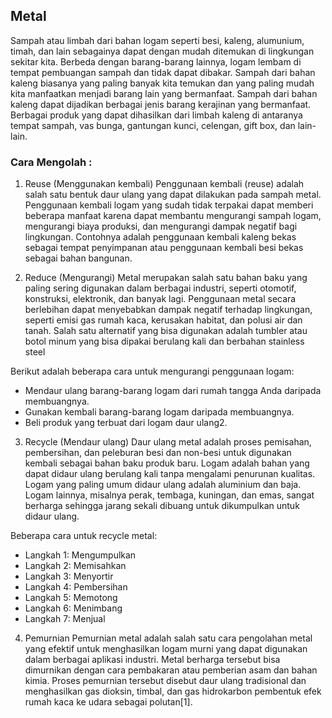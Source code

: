 

## Metal
Sampah atau limbah dari bahan logam seperti besi, kaleng, alumunium, timah, dan lain sebagainya dapat dengan mudah ditemukan di lingkungan sekitar kita. Berbeda dengan barang-barang lainnya, logam lembam di tempat pembuangan sampah dan tidak dapat dibakar. Sampah dari bahan kaleng biasanya yang paling banyak kita temukan dan yang paling mudah kita manfaatkan menjadi barang lain yang bermanfaat. Sampah dari bahan kaleng dapat dijadikan berbagai jenis barang kerajinan yang bermanfaat. Berbagai produk yang dapat dihasilkan dari limbah kaleng di antaranya tempat sampah, vas bunga, gantungan kunci, celengan, gift box, dan lain-lain.

### Cara Mengolah :
1. Reuse (Menggunakan kembali)
Penggunaan kembali (reuse) adalah salah satu bentuk daur ulang yang dapat dilakukan pada sampah metal. Penggunaan kembali logam yang sudah tidak terpakai dapat memberi beberapa manfaat karena dapat membantu mengurangi sampah logam, mengurangi biaya produksi, dan mengurangi dampak negatif bagi lingkungan. Contohnya adalah penggunaan kembali kaleng bekas sebagai tempat penyimpanan atau penggunaan kembali besi bekas sebagai bahan bangunan.

2. Reduce (Mengurangi) 
Metal merupakan salah satu bahan baku yang paling sering digunakan dalam berbagai industri, seperti otomotif, konstruksi, elektronik, dan banyak lagi. Penggunaan metal secara berlebihan dapat menyebabkan dampak negatif terhadap lingkungan, seperti emisi gas rumah kaca, kerusakan habitat, dan polusi air dan tanah. Salah satu alternatif yang bisa digunakan adalah tumbler atau botol minum yang bisa dipakai berulang kali dan berbahan stainless steel

Berikut adalah beberapa cara untuk mengurangi penggunaan logam:
- Mendaur ulang barang-barang logam dari rumah tangga Anda daripada membuangnya.
- Gunakan kembali barang-barang logam daripada membuangnya.
- Beli produk yang terbuat dari logam daur ulang2.

3. Recycle (Mendaur ulang)
Daur ulang metal adalah proses pemisahan, pembersihan, dan peleburan besi dan non-besi untuk digunakan kembali sebagai bahan baku produk baru. 
Logam adalah bahan yang dapat didaur ulang berulang kali tanpa mengalami penurunan kualitas. Logam yang paling umum didaur ulang adalah aluminium dan baja. Logam lainnya, misalnya perak, tembaga, kuningan, dan emas, sangat berharga sehingga jarang sekali dibuang untuk dikumpulkan untuk didaur ulang.

Beberapa cara untuk recycle metal:
- Langkah 1: Mengumpulkan 
- Langkah 2: Memisahkan 
- Langkah 3: Menyortir
- Langkah 4: Pembersihan  
- Langkah 5: Memotong 
- Langkah 6: Menimbang 
- Langkah 7: Menjual 

4. Pemurnian
Pemurnian metal adalah salah satu cara pengolahan metal yang efektif untuk menghasilkan logam murni yang dapat digunakan dalam berbagai aplikasi industri. Metal berharga tersebut bisa dimurnikan dengan cara pembakaran atau pemberian asam dan bahan kimia. Proses pemurnian tersebut disebut daur ulang tradisional dan menghasilkan gas dioksin, timbal, dan gas hidrokarbon pembentuk efek rumah kaca ke udara sebagai polutan[1].
